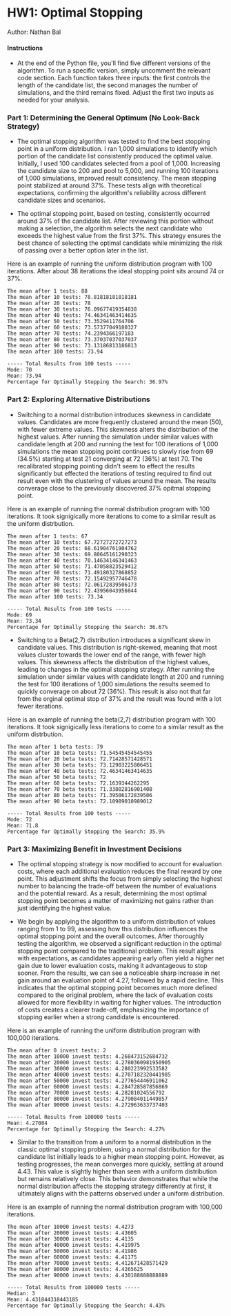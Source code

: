 # HW1: Optimal Stopping

Author: Nathan Bal

#### Instructions

*  At the end of the Python file, you'll find five different versions of the algorithm. To run a specific version, simply uncomment the relevant code section. Each function takes three inputs: the first controls the length of the candidate list, the second manages the number of simulations, and the third remains fixed. Adjust the first two inputs as needed for your analysis.

### Part 1: Determining the General Optimum (No Look-Back Strategy)

*  The optimal stopping algorithm was tested to find the best stopping point in a uniform distribution. I ran 1,000 simulations to identify which portion of the candidate list consistently produced the optimal value. Initially, I used 100 candidates selected from a pool of 1,000. Increasing the candidate size to 200 and pool to 5,000, and running 100 iterations of 1,000 simulations, improved result consistency. The mean stopping point stabilized at around 37%. These tests align with theoretical expectations, confirming the algorithm's reliability across different candidate sizes and scenarios.

*  The optimal stopping point, based on testing, consistently occurred around 37% of the candidate list. After reviewing this portion without making a selection, the algorithm selects the next candidate who exceeds the highest value from the first 37%. This strategy ensures the best chance of selecting the optimal candidate while minimizing the risk of passing over a better option later in the list.

Here is an example of running the uniform distribution program with 100 iterations. After about 38 iterations the ideal stopping point sits around 74 or 37%.
```
The mean after 1 tests: 88
The mean after 10 tests: 78.81818181818181
The mean after 20 tests: 78
The mean after 30 tests: 76.09677419354838
The mean after 40 tests: 74.46341463414635
The mean after 50 tests: 73.3529411764706
The mean after 60 tests: 73.57377049180327
The mean after 70 tests: 74.2394366197183
The mean after 80 tests: 73.37037037037037
The mean after 90 tests: 73.13186813186813
The mean after 100 tests: 73.94

----- Total Results from 100 tests -----
Mode: 70
Mean: 73.94
Percentage for Optimally Stopping the Search: 36.97%
```

### Part 2: Exploring Alternative Distributions

*   Switching to a normal distribution introduces skewness in candidate values. Candidates are more frequently clustered around the mean (50), with fewer extreme values. This skewness alters the distribution of the highest values. After running the simulation under similar values with candidate length at 200 and running the test for 100 iterations of 1,000 simulations the mean stopping point continues to slowly rise from 69 (34.5%) starting at test 21 converging at 72 (36%) at test 70. The recalibrated stopping pointing didn't seem to effect the results significantly but effected the iterations of testing required to find out result even with the clustering of values around the mean. The results converage close to the previously discovered 37% opitmal stopping point.

Here is an example of running the normal distribution program with 100 iterations. It took signigically more iterations to come to a similar result as the uniform distrbution.
```
The mean after 1 tests: 67
The mean after 10 tests: 67.72727272727273
The mean after 20 tests: 68.61904761904762
The mean after 30 tests: 69.80645161290323
The mean after 40 tests: 70.14634146341463
The mean after 50 tests: 71.47058823529412
The mean after 60 tests: 71.49180327868852
The mean after 70 tests: 72.15492957746478
The mean after 80 tests: 72.06172839506173
The mean after 90 tests: 72.43956043956044
The mean after 100 tests: 73.34

----- Total Results from 100 tests -----
Mode: 69
Mean: 73.34
Percentage for Optimally Stopping the Search: 36.67%
```

*    Switching to a Beta(2,7) distribution introduces a significant skew in candidate values. This distribution is right-skewed, meaning that most values cluster towards the lower end of the range, with fewer high values. This skewness affects the distribution of the highest values, leading to changes in the optimal stopping strategy. After running the simulation under similar values with candidate length at 200 and running the test for 100 iterations of 1,000 simulations the results seemed to quickly converage on about 72 (36%). This result is also not that far from the orginal optimal stop of 37% and the result was found with a lot fewer iterations.

Here is an example of running the beta(2,7) distribution program with 100 iterations. It took signigically less iterations to come to a similar result as the uniform distrbution.
```
The mean after 1 beta tests: 79
The mean after 10 beta tests: 71.54545454545455
The mean after 20 beta tests: 72.71428571428571
The mean after 30 beta tests: 73.12903225806451
The mean after 40 beta tests: 72.46341463414635
The mean after 50 beta tests: 72
The mean after 60 beta tests: 72.1639344262295
The mean after 70 beta tests: 71.33802816901408
The mean after 80 beta tests: 71.39506172839506
The mean after 90 beta tests: 72.10989010989012

----- Total Results from 100 tests -----
Mode: 72
Mean: 71.8
Percentage for Optimally Stopping the Search: 35.9%
```

### Part 3: Maximizing Benefit in Investment Decisions

*   The optimal stopping strategy is now modified to account for evaluation costs, where each additional evaluation reduces the final reward by one point. This adjustment shifts the focus from simply selecting the highest number to balancing the trade-off between the number of evaluations and the potential reward. As a result, determining the most optimal stopping point becomes a matter of maximizing net gains rather than just identifying the highest value.

*   We begin by applying the algorithm to a uniform distribution of values ranging from 1 to 99, assessing how this distribution influences the optimal stopping point and the overall outcomes. After thoroughly testing the algorithm, we observed a significant reduction in the optimal stopping point compared to the traditional problem. This result aligns with expectations, as candidates appearing early often yield a higher net gain due to lower evaluation costs, making it advantageous to stop sooner. From the results, we can see a noticeable sharp increase in net gain around an evaluation point of 4.27, followed by a rapid decline. This indicates that the optimal stopping point becomes much more defined compared to the original problem, where the lack of evaluation costs allowed for more flexibility in waiting for higher values. The introduction of costs creates a clearer trade-off, emphasizing the importance of stopping earlier when a strong candidate is encountered.

Here is an example of running the uniform distribution program with 100,000 iterations.
```
The mean after 0 invest tests: 2
The mean after 10000 invest tests: 4.268473152684732
The mean after 20000 invest tests: 4.2780360981950905
The mean after 30000 invest tests: 4.280223992533582
The mean after 40000 invest tests: 4.2707182320441985
The mean after 50000 invest tests: 4.277654446911062
The mean after 60000 invest tests: 4.284728587856869
The mean after 70000 invest tests: 4.28281024556792
The mean after 80000 invest tests: 4.279084011449857
The mean after 90000 invest tests: 4.272963633737403

----- Total Results from 100000 tests -----
Mean: 4.27084
Percentage for Optimally Stopping the Search: 4.27%
```

*   Similar to the transition from a uniform to a normal distribution in the classic optimal stopping problem, using a normal distribution for the candidate list initially leads to a higher mean stopping point. However, as testing progresses, the mean converges more quickly, settling at around 4.43. This value is slightly higher than seen with a uniform distribution but remains relatively close. This behavior demonstrates that while the normal distribution affects the stopping strategy differently at first, it ultimately aligns with the patterns observed under a uniform distribution.

Here is an example of running the normal distribution program with 100,000 iterations.
```
The mean after 10000 invest tests: 4.4273
The mean after 20000 invest tests: 4.43605
The mean after 30000 invest tests: 4.4135
The mean after 40000 invest tests: 4.419975
The mean after 50000 invest tests: 4.41986
The mean after 60000 invest tests: 4.41175
The mean after 70000 invest tests: 4.412671428571429
The mean after 80000 invest tests: 4.4265625
The mean after 90000 invest tests: 4.430188888888889

----- Total Results from 100000 tests -----
Median: 3
Mean: 4.431844318443185
Percentage for Optimally Stopping the Search: 4.43%
```